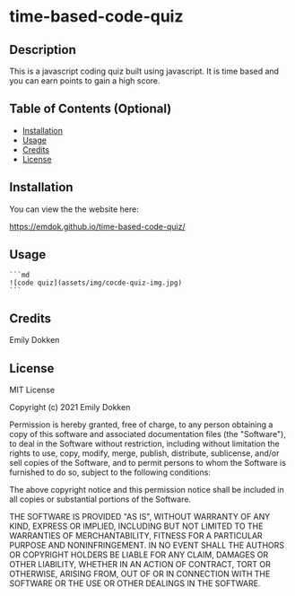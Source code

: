 # time-based-code-quiz
## Description
This is a javascript coding quiz built using javascript. It is time based and you can earn points to gain a high score.
## Table of Contents (Optional)

- [Installation](#installation)
- [Usage](#usage)
- [Credits](#credits)
- [License](#license)
## Installation
You can view the the website here:

https://emdok.github.io/time-based-code-quiz/
## Usage

    ```md
    ![code quiz](assets/img/cocde-quiz-img.jpg)
    ```
## Credits
Emily Dokken
## License

MIT License

Copyright (c) 2021 Emily Dokken

Permission is hereby granted, free of charge, to any person obtaining a copy
of this software and associated documentation files (the "Software"), to deal
in the Software without restriction, including without limitation the rights
to use, copy, modify, merge, publish, distribute, sublicense, and/or sell
copies of the Software, and to permit persons to whom the Software is
furnished to do so, subject to the following conditions:

The above copyright notice and this permission notice shall be included in all
copies or substantial portions of the Software.

THE SOFTWARE IS PROVIDED "AS IS", WITHOUT WARRANTY OF ANY KIND, EXPRESS OR
IMPLIED, INCLUDING BUT NOT LIMITED TO THE WARRANTIES OF MERCHANTABILITY,
FITNESS FOR A PARTICULAR PURPOSE AND NONINFRINGEMENT. IN NO EVENT SHALL THE
AUTHORS OR COPYRIGHT HOLDERS BE LIABLE FOR ANY CLAIM, DAMAGES OR OTHER
LIABILITY, WHETHER IN AN ACTION OF CONTRACT, TORT OR OTHERWISE, ARISING FROM,
OUT OF OR IN CONNECTION WITH THE SOFTWARE OR THE USE OR OTHER DEALINGS IN THE
SOFTWARE.
